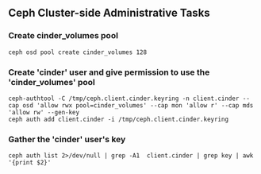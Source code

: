 ## Ceph Cluster-side Administrative Tasks

### Create cinder_volumes pool
```
ceph osd pool create cinder_volumes 128
```

### Create 'cinder' user and give permission to use the 'cinder_volumes' pool
```
ceph-authtool -C /tmp/ceph.client.cinder.keyring -n client.cinder --cap osd 'allow rwx pool=cinder_volumes' --cap mon 'allow r' --cap mds 'allow rw' --gen-key
ceph auth add client.cinder -i /tmp/ceph.client.cinder.keyring 
```

### Gather the 'cinder' user's key
```
ceph auth list 2>/dev/null | grep -A1  client.cinder | grep key | awk '{print $2}'
```
